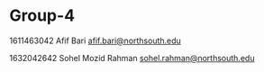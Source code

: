 # Group-4


1611463042	Afif Bari	<afif.bari@northsouth.edu>

1632042642	Sohel Mozid Rahman	<sohel.rahman@northsouth.edu>


